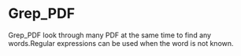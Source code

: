 # Grep_PDF
Grep_PDF look through many PDF at the same time to find any words.Regular expressions can be used when the word is not known.
